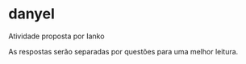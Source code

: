 # danyel
Atividade proposta por Ianko

As respostas serão separadas por questões para uma melhor leitura.